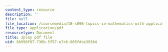 ```yaml
---
content_type: resource
description: ''
file: null
file_location: /coursemedia/18-s096-topics-in-mathematics-with-applications-in-finance-fall-2013/8b998f87736b5f57e7c6085fdce39364_uBeM1FUk4Ps.pdf
file_type: application/pdf
resourcetype: Document
title: 3play pdf file
uid: 8b998f87-736b-5f57-e7c6-085fdce39364
---
```

